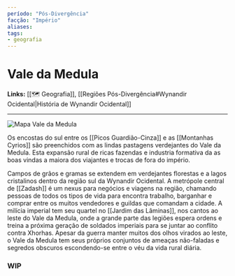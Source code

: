 ```yaml
---
período: "Pós-Divergência"
facção: "Império" 
aliases: 
tags:
- geografia
---
```


# **Vale da Medula**

**Links:** [[🗺 Geografia]], [[Regiões Pós-Divergência#Wynandir Ocidental|História de Wynandir Ocidental]]

---
![Mapa Vale da Medula](https://github.com/Iago31/Exandria-Players/blob/master/assets/Mapa%20Vale%20da%20Medula.png?raw=true)

Os encostas do sul entre os [[Picos Guardião-Cinza]] e as [[Montanhas Cyrios]] são preenchidos com as lindas pastagens verdejantes do Vale da Medula. Esta expansão rural de ricas fazendas e industria formativa da as boas vindas a maiora dos viajantes e trocas de fora do império.

Campos de grãos e gramas se extendem em verdejantes florestas e a lagos cristalinos dentro da região sul da Wynandir Ocidental. A metrópole central de [[Zadash]] é um nexus para negócios e viagens na região, chamando pessoas de todos os tipos de vida para encontra trabalho, barganhar e comprar entre os muitos vendedores e guildas que comandam a cidade. A milícia imperial tem seu quartel no [[Jardim das Lâminas]], nos cantos ao leste do Vale da Medula, onde a grande parte das legiões espera ordens e treina a próxima geração de soldados imperiais para se juntar ao conflito contra Xhorhas. Apesar da guerra manter muitos dos olhos virados ao leste, o Vale da Medula tem seus próprios conjuntos de ameaças não-faladas e segredos obscuros escondendo-se entre o véu da vida rural diária.

### **WIP**